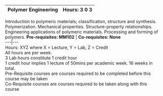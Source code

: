 **Polymer Engineering** | **Hours: 3 0 3**  
---|---  
Introduction to polymeric materials; classification, structure and synthesis. Polymerization. Mechanical properties. Structure-property relationships. Engineering applications of polymeric materials. Processing and forming of polymers.
**Pre-requisites: MM102** | **Co-requisites: None**  
---|---  
Hours: XYZ where X = Lecture, Y = Lab, Z = Credit  
All hours are per week.  
3 Lab hours constitute 1 credit hour  
1 credit hour implies 1 lecture of 50mins per academic week. 16 weeks in total.  
Pre-Requisite courses are courses required to be completed before this course may be taken  
Co-Requisite courses are courses required to be taken along with this course
